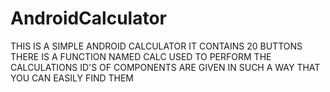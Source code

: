 # AndroidCalculator
THIS IS A SIMPLE ANDROID CALCULATOR 
IT CONTAINS 20 BUTTONS  
THERE IS A FUNCTION NAMED CALC USED TO PERFORM THE CALCULATIONS
ID'S OF COMPONENTS ARE GIVEN IN SUCH A WAY THAT YOU CAN  EASILY FIND THEM 


